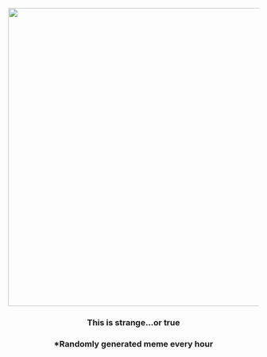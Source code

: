 <p align="center">
        <img src="https://i.redd.it/so52oulszjy91.gif" width="600" height="600">
        </p>
        <h3 align="center">This is strange...or true</h3>
        <h3 align="center">*Randomly generated meme every hour</h3>
    